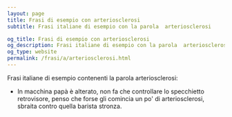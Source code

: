 ```yaml
---
layout: page
title: Frasi di esempio con arteriosclerosi 
subtitle: Frasi italiane di esempio con la parola  arteriosclerosi

og_title: Frasi di esempio con arteriosclerosi 
og_description: Frasi italiane di esempio con la parola  arteriosclerosi
og_type: website
permalink: /frasi/a/arteriosclerosi.html
---
```


Frasi italiane di esempio contenenti la parola arteriosclerosi:


- In macchina papà è alterato, non fa che controllare lo specchietto retrovisore, penso che forse gli comincia un po' di arteriosclerosi, sbraita contro quella barista stronza.
